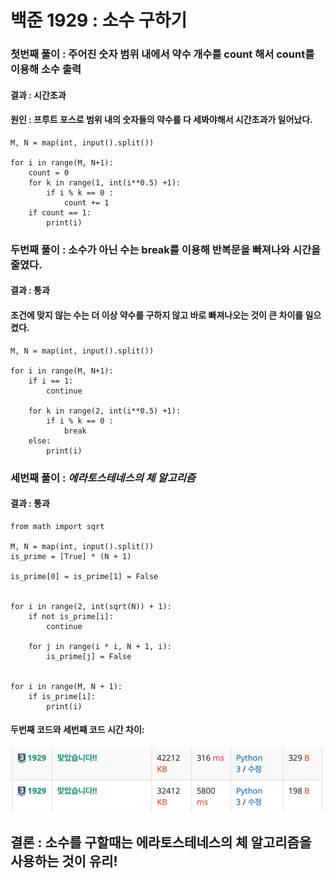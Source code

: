 # 백준 1929 : 소수 구하기

### 첫번째 풀이 : 주어진 숫자 범위 내에서 약수 개수를 count 해서 count를 이용해 소수 출력

#### 결과 : 시간초과

#### 원인 : 프루트 포스로 범위 내의 숫자들의 약수를 다 세봐야해서 시간초과가 일어났다.


    M, N = map(int, input().split())
    
    for i in range(M, N+1):
        count = 0
        for k in range(1, int(i**0.5) +1):
            if i % k == 0 :
                count += 1
        if count == 1:
            print(i)


### 두번째 풀이 : 소수가 아닌 수는 break를 이용해 반복문을 빠져나와 시간을 줄였다.

#### 결과 : 통과

#### 조건에 맞지 않는 수는 더 이상 약수를 구하지 않고 바로 빠져나오는 것이 큰 차이를 일으켰다.

    M, N = map(int, input().split())
    
    for i in range(M, N+1):
        if i == 1:
            continue
    
        for k in range(2, int(i**0.5) +1):
            if i % k == 0 :
                break
        else:
            print(i)


### 세번째 풀이 : **_에라토스테네스의 체 알고리즘_**

#### 결과 : 통과


    from math import sqrt
    
    M, N = map(int, input().split())
    is_prime = [True] * (N + 1)
    
    is_prime[0] = is_prime[1] = False
    
    
    for i in range(2, int(sqrt(N)) + 1):
        if not is_prime[i]:
            continue
    
        for j in range(i * i, N + 1, i):
            is_prime[j] = False
    
    
    for i in range(M, N + 1):
        if is_prime[i]:
            print(i)


#### 두번째 코드와 세번째 코드 시간 차이:

![img.png](img.png)

## 결론 : 소수를 구할때는 에라토스테네스의 체 알고리즘을 사용하는 것이 유리!
